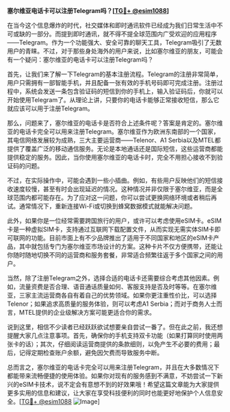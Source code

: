 **塞尔维亚电话卡可以注册Telegram吗？[[TG💪+ @esim1088](https://t.me/s/esim1088)]**

在当今这个信息爆炸的时代，社交媒体和即时通讯软件已经成为我们日常生活中不可或缺的一部分。而提到即时通讯，就不得不提全球范围内广受欢迎的应用程序——Telegram。作为一个功能强大、安全可靠的聊天工具，Telegram吸引了无数用户的青睐。不过，对于那些身处海外的用户来说，比如塞尔维亚的朋友，可能会有一个疑问：塞尔维亚的电话卡可以注册Telegram吗？

首先，让我们来了解一下Telegram的基本注册流程。Telegram的注册非常简单，用户只需拥有一部智能手机，并且配备一张有效的手机号码即可完成注册。注册过程中，系统会发送一条包含验证码的短信到你的手机上，输入验证码后，你就可以开始使用Telegram了。从理论上讲，只要你的电话卡能够正常接收短信，那么它就应该可以用于注册Telegram。

那么，问题来了，塞尔维亚的电话卡是否符合上述条件呢？答案是肯定的。塞尔维亚的电话卡完全可以用来注册Telegram。塞尔维亚作为欧洲东南部的一个国家，其电信网络发展较为成熟，三大主要运营商——Telenor、A1 Serbia以及MTEL都提供了覆盖广泛的移动通信服务。无论是本地通话还是国际短信，这些运营商都能提供稳定的服务。因此，当你使用塞尔维亚的电话卡时，完全不用担心接收不到验证码的问题。

不过，在实际操作中，可能会遇到一些小插曲。例如，有些用户反映他们的短信接收速度较慢，甚至有时会出现延迟的情况。这种情况并非仅限于塞尔维亚，而是全球范围内都可能存在。为了应对这一问题，你可以尝试更换网络环境或者稍后再试。通常情况下，重新连接Wi-Fi或切换到蜂窝数据模式就能解决问题。

此外，如果你是一位经常需要跨国旅行的用户，或许可以考虑使用eSIM卡。eSIM卡是一种虚拟SIM卡，支持通过互联网下载配置文件，从而实现无需实体SIM卡即可联网的功能。目前市面上有不少品牌推出了适用于不同国家和地区的eSIM卡产品，其中就包括专门为塞尔维亚市场设计的方案。这种卡片不仅方便携带，还能让你随时随地切换不同的运营商和服务套餐，非常适合频繁往返于多个国家之间的用户。

当然，除了注册Telegram之外，选择合适的电话卡还需要综合考虑其他因素。例如，流量资费是否合理、语音通话质量如何、客服支持是否及时等等。在塞尔维亚，三家主流运营商各自有着自己的优势领域。如果你更注重性价比，可以选择Telenor；如果追求高质量的服务体验，则可以考虑A1 Serbia；而对于商务人士而言，MTEL提供的企业级解决方案可能更适合你的需求。

说到这里，相信不少读者已经跃跃欲试想要亲自尝试一番了。但在此之前，我还想提醒大家几点注意事项。首先，确保你的手机支持双卡功能（如果打算同时使用两张卡的话）；其次，仔细阅读运营商提供的条款细则，以免产生不必要的费用；最后，记得定期检查账户余额，避免因欠费而导致服务中断。

总而言之，塞尔维亚的电话卡完全可以用来注册Telegram，并且在大多数情况下都能带来流畅便捷的使用体验。如果你对现有的服务感到不满意，不妨尝试一下新兴的eSIM卡技术，说不定会有意想不到的好效果哦！希望这篇文章能为大家提供更多实用的信息和建议，让大家在享受科技便利的同时也能更好地保护个人信息安全。[[TG💪+ @esim1088](https://t.me/s/esim1088) ![Image](https://i.postimg.cc/4NQfJmqS/Snipaste-2025-05-13-00-14-12.png)]